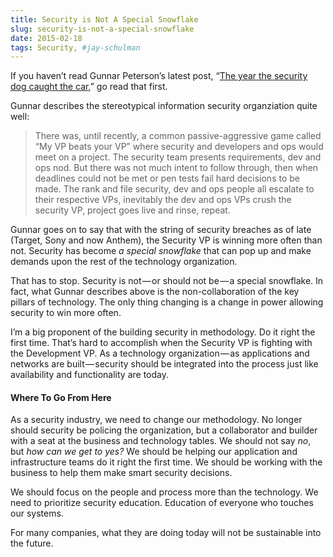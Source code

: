 ```yaml
---
title: Security is Not A Special Snowflake
slug: security-is-not-a-special-snowflake
date: 2015-02-18
tags: Security, #jay-schulman
---
```


If you haven’t read Gunnar Peterson’s latest post, “[The year the security dog caught the car](http://1raindrop.typepad.com/1_raindrop/2015/02/the-year-the-security-dog-caught-the-car.html),” go read that first.

Gunnar describes the stereotypical information security organziation quite well:

> There was, until recently, a common passive-aggressive game called “My VP beats your VP” where security and developers and ops would meet on a project. The security team presents requirements, dev and ops nod. But there was not much intent to follow through, then when deadlines could not be met or pen tests fail hard decisions to be made. The rank and file security, dev and ops people all escalate to their respective VPs, inevitably the dev and ops VPs crush the security VP, project goes live and rinse, repeat.

Gunnar goes on to say that with the string of security breaches as of late (Target, Sony and now Anthem), the Security VP is winning more often than not. Security has become *a special snowflake* that can pop up and make demands upon the rest of the technology organization.

That has to stop. Security is not — or should not be — a special snowflake. In fact, what Gunnar describes above is the non-collaboration of the key pillars of technology. The only thing changing is a change in power allowing security to win more often.

I’m a big proponent of the building security in methodology. Do it right the first time. That’s hard to accomplish when the Security VP is fighting with the Development VP. As a technology organization — as applications and networks are built — security should be integrated into the process just like availability and functionality are today.

#### Where To Go From Here

As a security industry, we need to change our methodology. No longer should security be policing the organization, but a collaborator and builder with a seat at the business and technology tables. We should not say *no*, but *how can we get to yes?* We should be helping our application and infrastructure teams do it right the first time. We should be working with the business to help them make smart security decisions.

We should focus on the people and process more than the technology. We need to prioritize security education. Education of everyone who touches our systems.

For many companies, what they are doing today will not be sustainable into the future.
